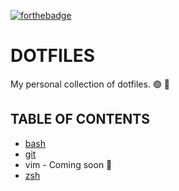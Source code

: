 [![forthebadge](https://forthebadge.com/images/badges/made-with-crayons.svg)](https://forthebadge.com)

# DOTFILES

My personal collection of dotfiles. 🟢 🧠

## TABLE OF CONTENTS

- [bash](./bash)
- [git](./git)
- vim - Coming soon 🚧
- [zsh](./zsh)
